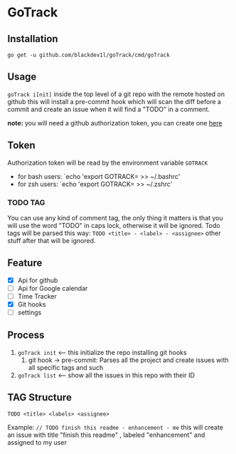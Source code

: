 # GoTrack

## Installation
`go get -u github.com/blackdev1l/goTrack/cmd/goTrack`

## Usage
`goTrack i[nit]` inside the top level of a git repo with the remote hosted on github
this will install a pre-commit hook which will scan the diff before a commit and create an issue when it will find a "TODO" in a comment.

**note:** you will need a github authorization token, you can create one [here](https://github.com/settings/tokens)

## Token
Authorization token will be read by the environment variable `GOTRACK`
* for bash users: `echo 'export GOTRACK=<token> >> ~/.bashrc'
* for zsh users: `echo 'export GOTRACK=<token> >> ~/.zshrc'

### TODO TAG 
You can use any kind of comment tag, the only thing it matters is that you will use the word "TODO" in caps lock, otherwise it will be ignored.
Todo tags will be parsed this way:
`TODO <title> - <label> - <assignee>` other stuff after that will be ignored.

## Feature
- [x] Api for github 
- [ ] Api for Google calendar
- [ ] Time Tracker
- [x] Git hooks
- [ ] settings

## Process

1. `goTrack init` <-- this initialize the repo installing git hooks
	1.  git hook -> pre-commit: Parses all the project and create issues with all specific tags and such
2. `goTrack list` <-- show all the issues in this repo with their ID



## TAG Structure

`TODO <title> <labels> <assignee>`

Example: `// TODO finish this readme - enhancement - me`
this will create an issue with title "finish this readme" , labeled "enhancement" and assigned to my user
